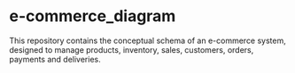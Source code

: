 # e-commerce_diagram
This repository contains the conceptual schema of an e-commerce system, designed to manage products, inventory, sales, customers, orders, payments and deliveries.
